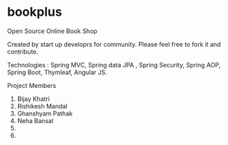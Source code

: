 # bookplus
Open Source Online Book Shop

Created by start up developrs for community. Please feel free to fork it and contribute.

Technologies : Spring MVC, Spring data JPA , Spring Security, Spring AOP, Spring Boot, Thymleaf, Angular JS.

Project Members
1. Bijay Khatri
2. Rishikesh Mandal
3. Ghanshyam Pathak
4. Neha Bansal
5. 
6.
